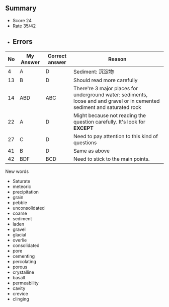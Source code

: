 ## Summary
- Score 24
- Rate 35/42
- Errors
    - 
| No | My Answer | Correct answer | Reason |
|----|-----------|----------------|----------|
| 4  | A         | D              | Sediment: 沉淀物|
| 13 | B         | D              | Should read more carefully|
| 14 | ABD       | ABC            | There're 3 major places for underground water: sediments, loose and and gravel or in cemented sediment and saturated rock|
| 22 | A         | D              | Might because not reading the question carefully. It's look for **EXCEPT**|
| 27 | C         | D              | Need to pay attention to this kind of questions |
| 41 | B         | D              | Same as above|
| 42 | BDF       | BCD            | Need to stick to the main points.|


New words
- Saturate
- meteoric
- precipitation
- grain
- pebble
- unconsolidated
- coarse
- sediment
- laden
- gravel
- glacial
- overlie
- consolidated
- pore
- cementing
- percolating
- porous
- crystalline
- basalt
- permeability
- cavity
- crevice
- clinging